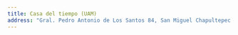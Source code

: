 ```yaml
---
title: Casa del tiempo (UAM)
address: "Gral. Pedro Antonio de Los Santos 84, San Miguel Chapultepec I Secc, Miguel Hidalgo, 11850 Ciudad de México, CDMX"
---
```



